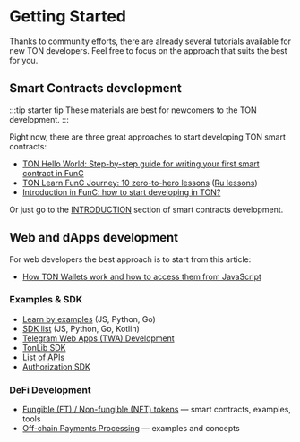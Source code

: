 # Getting Started

Thanks to community efforts, there are already several tutorials available for new TON developers. Feel free to focus on the approach that suits the best for you.

## Smart Contracts development

:::tip starter tip
These materials are best for newcomers to the TON development.
:::

Right now, there are three great approaches to start developing TON smart contracts:
* [TON Hello World: Step-by-step guide for writing your first smart contract in FunC](https://society.ton.org/ton-hello-world-step-by-step-guide-for-writing-your-first-smart-contract-in-func)
* [TON Learn FunC Journey: 10 zero-to-hero lessons](https://society.ton.org/func-journey-part-1) ([Ru lessons](https://github.com/romanovichim/TonFunClessons_ru))
* [Introduction in FunC: how to start developing in TON?](https://dev.to/dvlkv/introduction-in-func-how-to-start-developing-in-ton-50hp)

Or just go to the [INTRODUCTION](/develop/smart-contracts) section of smart contracts development.

## Web and dApps development

For web developers the best approach is to start from this article:  
* [How TON Wallets work and how to access them from JavaScript](https://society.ton.org/how-ton-wallets-work-and-how-to-access-them-from-javascript)

### Examples & SDK

* [Learn by examples](/develop/dapps/#examples) (JS, Python, Go)
* [SDK list](/develop/dapps/#sdk) (JS, Python, Go, Kotlin)
* [Telegram Web Apps (TWA) Development](/develop/dapps/#telegram-webapps-twa)
* [TonLib SDK](/develop/dapps/#tonlib-sdk)
* [List of APIs](/develop/dapps/#apis)
* [Authorization SDK](/develop/dapps/#authorization-sdk)

### DeFi Development

* [Fungible (FT) / Non-fungible (NFT) tokens](/develop/dapps/defi/tokens) — smart contracts, examples, tools
* [Off-chain Payments Processing](/develop/dapps/asset-processing) — examples and concepts
